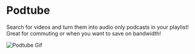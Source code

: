 # Podtube  

Search for videos and turn them into audio only podcasts in your playlist! Great for commuting or when you want to save on bandwidth!

![Podtube Gif](http://i.imgur.com/e085Dxc.gif)
